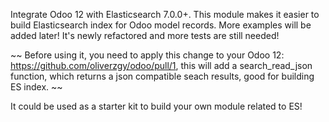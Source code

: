 Integrate Odoo 12 with Elasticsearch 7.0.0+. This module makes it easier to build Elasticsearch index for Odoo model records. More examples will be added later! It's newly refactored and more tests are still needed! 

~~ Before using it, you need to apply this change to your Odoo 12: https://github.com/oliverzgy/odoo/pull/1, this will add a search_read_json function, which returns a json compatible seach results, good for building ES index. ~~

It could be used as a starter kit to build your own module related to ES! 
